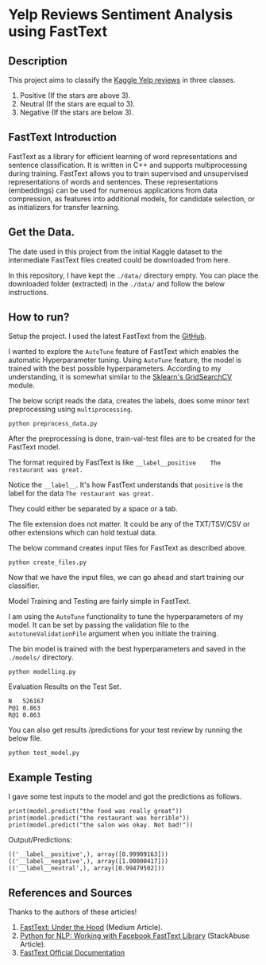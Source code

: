 # Yelp Reviews Sentiment Analysis using FastText

## Description

This project aims to classify the <a href="https://www.kaggle.com/yelp-dataset/yelp-dataset/version/4/">Kaggle Yelp reviews</a> in three classes.

1) Positive (If the stars are above 3).
2) Neutral  (If the stars are equal to 3).
3) Negative (If the stars are below 3).

## FastText Introduction

FastText as a library for efficient learning of word representations and sentence classification. It is written in C++ and supports multiprocessing during training. FastText allows you to train supervised and unsupervised representations of words and sentences. These representations (embeddings) can be used for numerous applications from data compression, as features into additional models, for candidate selection, or as initializers for transfer learning.

## Get the Data.

The date used in this project from the initial Kaggle dataset to the intermediate FastText files created could be downloaded from here.

In this repository, I have kept the `./data/` directory empty. You can place the downloaded folder (extracted) in the `./data/` and follow the below instructions.


## How to run?

Setup the project. I used the latest FastText from the <a href="https://github.com/facebookresearch/fastText">GitHub</a>.

I wanted to explore the `AutoTune` feature of FastText which enables the automatic Hyperparameter tuning. Using `AutoTune` feature, the model is trained with the best possible hyperparameters. According to my understanding, it is somewhat similar to the <a href="https://scikit-learn.org/stable/modules/generated/sklearn.model_selection.GridSearchCV.html">Sklearn's GridSearchCV</a> module.

The below script reads the data, creates the labels, does some minor text preprocessing using `multiprocessing`.

```
python preprocess_data.py
```

After the preprocessing is done, train-val-test files are to be created for the FastText model.

The format required by FastText is like `__label__positive    The restaurant was great.`

Notice the `__label__`. It's how FastText understands that `positive` is the label for the data `The restaurant was great.`

They could either be separated by a space or a tab.

The file extension does not matter. It could be any of the TXT/TSV/CSV or other extensions which can hold textual data.

The below command creates input files for FastText as described above.

```
python create_files.py
```

Now that we have the input files, we can go ahead and start training our classifier.

Model Training and Testing are fairly simple in FastText.

I am using the `AutoTune` functionality to tune the hyperparameters of my model. It can be set by passing the validation file to the `autotuneValidationFile` argument when you initiate the training.

The bin model is trained with the best hyperparameters and saved in the `./models/` directory. 

```
python modelling.py
```

Evaluation Results on the Test Set.

```
N	526167
P@1	0.863
R@1	0.863
```

You can also get results /predictions for your test review by running the below file. 

```
python test_model.py
```

## Example Testing

I gave some test inputs to the model and got the predictions as follows. 

```
print(model.predict("the food was really great"))
print(model.predict("the restaurant was horrible"))
print(model.predict("the salon was okay. Not bad!"))
```

Output/Predictions:

```
(('__label__positive',), array([0.99909163]))
(('__label__negative',), array([1.00000417]))
(('__label__neutral',), array([0.99479502]))
```

## References and Sources

Thanks to the authors of these articles!

1) <a href="https://towardsdatascience.com/fasttext-under-the-hood-11efc57b2b3">FastText: Under the Hood</a> (Medium Article).
2) <a href="https://stackabuse.com/python-for-nlp-working-with-facebook-fasttext-library/">Python for NLP: Working with Facebook FastText Library</a> (StackAbuse Article).
3) <a href="https://fasttext.cc/">FastText Official Documentation</a> 
